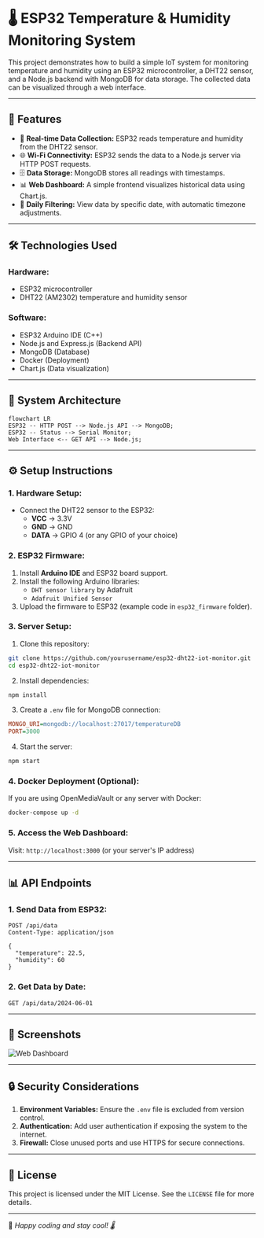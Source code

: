 # 🌡️ ESP32 Temperature & Humidity Monitoring System

This project demonstrates how to build a simple IoT system for monitoring temperature and humidity using an ESP32 microcontroller, a DHT22 sensor, and a Node.js backend with MongoDB for data storage. The collected data can be visualized through a web interface.

---

## 🚀 **Features**

- 📡 **Real-time Data Collection:** ESP32 reads temperature and humidity from the DHT22 sensor.
- 🌐 **Wi-Fi Connectivity:** ESP32 sends the data to a Node.js server via HTTP POST requests.
- 🗄️ **Data Storage:** MongoDB stores all readings with timestamps.
- 📊 **Web Dashboard:** A simple frontend visualizes historical data using Chart.js.
- 🔄 **Daily Filtering:** View data by specific date, with automatic timezone adjustments.

---

## 🛠️ **Technologies Used**

### **Hardware:**
- ESP32 microcontroller
- DHT22 (AM2302) temperature and humidity sensor

### **Software:**
- ESP32 Arduino IDE (C++)
- Node.js and Express.js (Backend API)
- MongoDB (Database)
- Docker (Deployment)
- Chart.js (Data visualization)

---

## 📸 **System Architecture**

```mermaid
flowchart LR
ESP32 -- HTTP POST --> Node.js API --> MongoDB;
ESP32 -- Status --> Serial Monitor;
Web Interface <-- GET API --> Node.js;
```

---

## ⚙️ **Setup Instructions**

### **1. Hardware Setup:**
- Connect the DHT22 sensor to the ESP32:
  - **VCC** → 3.3V
  - **GND** → GND
  - **DATA** → GPIO 4 (or any GPIO of your choice)

### **2. ESP32 Firmware:**
1. Install **Arduino IDE** and ESP32 board support.
2. Install the following Arduino libraries:
   - `DHT sensor library` by Adafruit
   - `Adafruit Unified Sensor`
3. Upload the firmware to ESP32 (example code in `esp32_firmware` folder).

### **3. Server Setup:**
1. Clone this repository:
```bash
git clone https://github.com/yourusername/esp32-dht22-iot-monitor.git
cd esp32-dht22-iot-monitor
```
2. Install dependencies:
```bash
npm install
```
3. Create a `.env` file for MongoDB connection:
```ini
MONGO_URI=mongodb://localhost:27017/temperatureDB
PORT=3000
```
4. Start the server:
```bash
npm start
```

### **4. Docker Deployment (Optional):**
If you are using OpenMediaVault or any server with Docker:
```bash
docker-compose up -d
```

### **5. Access the Web Dashboard:**
Visit: `http://localhost:3000` (or your server's IP address)

---

## 📊 **API Endpoints**

### **1. Send Data from ESP32:**
```http
POST /api/data
Content-Type: application/json

{
  "temperature": 22.5,
  "humidity": 60
}
```

### **2. Get Data by Date:**
```http
GET /api/data/2024-06-01
```

---

## 🌟 **Screenshots**

![Web Dashboard](https://via.placeholder.com/800x400?text=Web+Dashboard+Example)

---

## 🔒 **Security Considerations**

1. **Environment Variables:** Ensure the `.env` file is excluded from version control.
2. **Authentication:** Add user authentication if exposing the system to the internet.
3. **Firewall:** Close unused ports and use HTTPS for secure connections.

---

## 📜 **License**

This project is licensed under the MIT License. See the `LICENSE` file for more details.

---

🚀 *Happy coding and stay cool! 🌡️*

